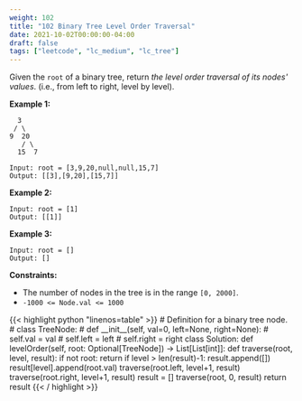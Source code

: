 ```yaml
---
weight: 102
title: "102 Binary Tree Level Order Traversal"
date: 2021-10-02T00:00:00-04:00
draft: false
tags: ["leetcode", "lc_medium", "lc_tree"]
---
```


Given the `root` of a binary tree, return _the level order traversal of its nodes' values_. (i.e., from left to right, level by level).

**Example 1:**
```
  3
 / \
9  20
   / \
  15  7

Input: root = [3,9,20,null,null,15,7]
Output: [[3],[9,20],[15,7]]
```

**Example 2:**
```
Input: root = [1]
Output: [[1]]
```

**Example 3:**
```
Input: root = []
Output: []
```

**Constraints:**
- The number of nodes in the tree is in the range `[0, 2000]`.
- `-1000 <= Node.val <= 1000`

<div class="tabs"></div>
<div class="tab-content">

<div id="python" class="lang">
{{< highlight python "linenos=table" >}}
# Definition for a binary tree node.
# class TreeNode:
#     def __init__(self, val=0, left=None, right=None):
#         self.val = val
#         self.left = left
#         self.right = right
class Solution:
    def levelOrder(self, root: Optional[TreeNode]) -> List[List[int]]:
        def traverse(root, level, result):
            if not root:
                return
            if level > len(result)-1:
                result.append([])
            result[level].append(root.val)
            traverse(root.left, level+1, result)
            traverse(root.right, level+1, result)
        result = []
        traverse(root, 0, result)
        return result
{{< / highlight >}}
</div>
</div>

